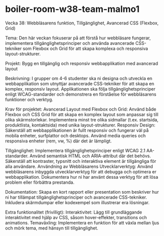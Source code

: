 # boiler-room-w38-team-malmo1
Vecka 38: Webbläsarens funktion, Tillgänglighet, Avancerad CSS (Flexbox, Grid)

Tema:
Den här veckan fokuserar på att förstå hur webbläsare fungerar, implementera tillgänglighetsprinciper och använda avancerade CSS-tekniker som Flexbox och Grid för att skapa komplexa och responsiva layout-strukturer.

Projekt:
Bygg en tillgänglig och responsiv webbapplikation med avancerad layout

Beskrivning:
I grupper om 4-6 studenter ska ni designa och utveckla en webbapplikation som utnyttjar avancerade CSS-tekniker för att skapa en komplex, responsiv layout. Applikationen ska följa tillgänglighetsprinciper enligt WCAG-standarder och demonstrera en förståelse för webbläsarens funktioner och verktyg.

Krav för projektet:
Avancerad Layout med Flexbox och Grid:
Använd både Flexbox och CSS Grid för att skapa en komplex layout som anpassar sig till olika skärmstorlekar.
Implementera minst tre olika sidmallar (t.ex. startsida, produktlista, kontaktsida) med unika layout-strukturer.
Responsiv Design:
Säkerställ att webbapplikationen är fullt responsiv och fungerar väl på mobila enheter, surfplattor och desktops.
Använd media queries och responsiva enheter (rem, vw, %) där det är lämpligt.

Tillgänglighet:
Implementera tillgänglighetsprinciper enligt WCAG 2.1 AA-standarder.
Använd semantisk HTML och ARIA-attribut där det behövs.
Säkerställ att kontraster, typsnitt och interaktiva element är tillgängliga för alla användare.
Användning av Webbläsarens Utvecklarverktyg:
Använd webbläsarens inbyggda utvecklarverktyg för att debugga och optimera er webbapplikation.
Dokumentera hur ni har använt dessa verktyg för att lösa problem eller förbättra prestanda.

Dokumentation:
Skapa en kort rapport eller presentation som beskriver hur ni har tillämpat tillgänglighetsprinciper och avancerade CSS-tekniker.
Inkludera skärmdumpar eller kodexempel som illustrerar era lösningar.

Extra funktionalitet (frivilligt):
Interaktivitet:
Lägg till grundläggande interaktivitet med hjälp av CSS, såsom hover-effekter, transitions och animations.
Temaväxling:
Implementera en funktion för att växla mellan ljus och mörk tema, med hänsyn till tillgänglighet.

